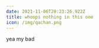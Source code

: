 ```yaml
---
date: 2021-11-06T20:23:26.922Z
title: whoops nothing in this one
icon: /img/qachan.png
---
```

yea my bad
